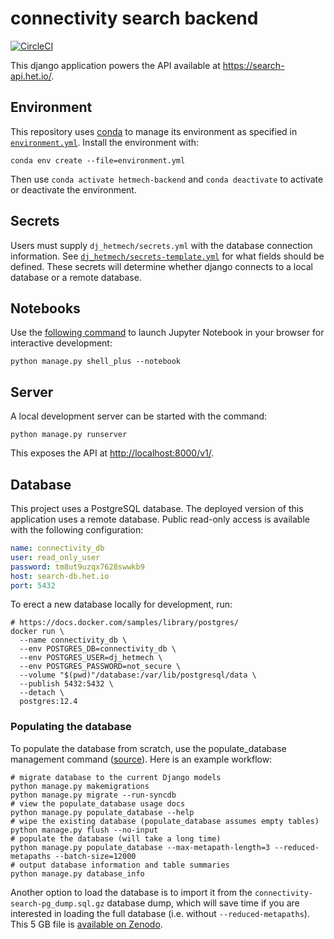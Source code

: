 # connectivity search backend

[![CircleCI](https://img.shields.io/circleci/build/github/greenelab/connectivity-search-backend/main?label=CI%20Build&logo=circleci&style=for-the-badge)](https://circleci.com/gh/greenelab/connectivity-search-backend)

This django application powers the API available at <https://search-api.het.io/>.

## Environment

This repository uses [conda](http://conda.pydata.org/docs/) to manage its environment as specified in [`environment.yml`](environment.yml).
Install the environment with:

```shell
conda env create --file=environment.yml
```

Then use `conda activate hetmech-backend` and `conda deactivate` to activate or deactivate the environment.

## Secrets

Users must supply `dj_hetmech/secrets.yml` with the database connection information.
See [`dj_hetmech/secrets-template.yml`](dj_hetmech/secrets-template.yml) for what fields should be defined.
These secrets will determine whether django connects to a local database or a remote database.

## Notebooks

Use the [following command](https://medium.com/ayuth/how-to-use-django-in-jupyter-notebook-561ea2401852) to launch Jupyter Notebook in your browser for interactive development:

```shell
python manage.py shell_plus --notebook
```

## Server

A local development server can be started with the command:

```shell
python manage.py runserver
```

This exposes the API at <http://localhost:8000/v1/>.

## Database

This project uses a PostgreSQL database.
The deployed version of this application uses a remote database.
Public read-only access is available with the following configuration:

```yaml
name: connectivity_db
user: read_only_user
password: tm8ut9uzqx7628swwkb9
host: search-db.het.io
port: 5432
```

To erect a new database locally for development, run:

```shell
# https://docs.docker.com/samples/library/postgres/
docker run \
  --name connectivity_db \
  --env POSTGRES_DB=connectivity_db \
  --env POSTGRES_USER=dj_hetmech \
  --env POSTGRES_PASSWORD=not_secure \
  --volume "$(pwd)"/database:/var/lib/postgresql/data \
  --publish 5432:5432 \
  --detach \
  postgres:12.4
```

### Populating the database

To populate the database from scratch, use the populate_database management command ([source](dj_hetmech_app/management/commands/populate_database.py)).
Here is an example workflow:

```shell
# migrate database to the current Django models
python manage.py makemigrations
python manage.py migrate --run-syncdb
# view the populate_database usage docs
python manage.py populate_database --help
# wipe the existing database (populate_database assumes empty tables)
python manage.py flush --no-input
# populate the database (will take a long time)
python manage.py populate_database --max-metapath-length=3 --reduced-metapaths --batch-size=12000
# output database information and table summaries
python manage.py database_info
```

Another option to load the database is to import it from the `connectivity-search-pg_dump.sql.gz` database dump,
which will save time if you are interested in loading the full database (i.e. without `--reduced-metapaths`).
This 5 GB file is [available on Zenodo](https://doi.org/10.5281/zenodo.3978766 "Node connectivity measurements for Hetionet v1.0 metapaths. Zenodod Version v1.1").
